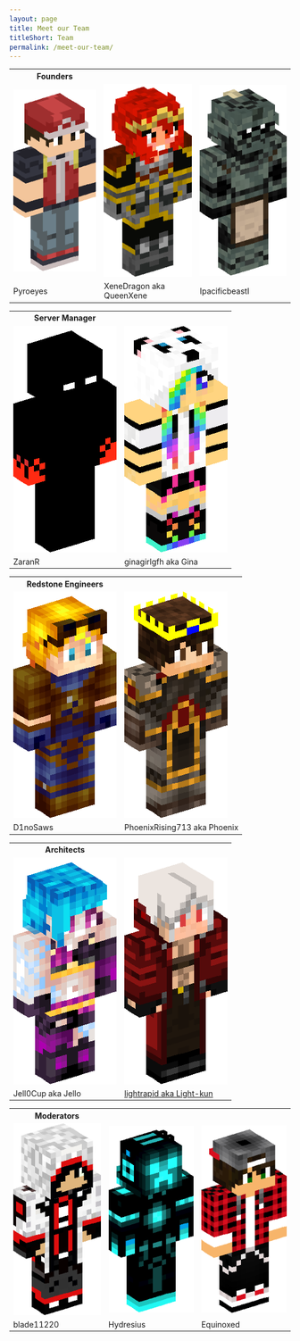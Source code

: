 ```yaml
---
layout: page
title: Meet our Team
titleShort: Team
permalink: /meet-our-team/
---
```


<table class="player-table">
	<th>Founders</th>
	<tr>
		<td><img src="/images/team/pyroeyes.png" /></td>
		<td><img src="/images/team/xenedragon.png" /></td>
		<td><img src="/images/team/IpacificbeastI.png" /></td>
	</tr>
	<tr class="text-center">
		<td>Pyroeyes</td>
		<td>XeneDragon aka QueenXene</td>
		<td>IpacificbeastI</td>
	</tr>
</table>

<table class="player-table">
	<th>Server Manager</th>
	<tr>
		<td><img src="/images/team/ZaranR.png" /></td>
		<td><img src="/images/team/ginagirlgfh.png" /></td>
	</tr>
	<tr class="text-center">
		<td>ZaranR</td>
		<td>ginagirlgfh aka Gina</td>
	</tr>
</table>

<table class="player-table">
	<th>Redstone Engineers</th>
	<tr>
		<td><img src="/images/team/D1noSaws.png" /></td>
		<td><img src="/images/team/PhoenixRising713.png" /></td>
	</tr>
	<tr class="text-center">
		<td>D1noSaws</td>
		<td>PhoenixRising713 aka Phoenix</td>
	</tr>
</table>

<table class="player-table">
	<th>Architects</th>
	<tr>
		<td><img src="/images/team/Jell0Cup.png" /></td>
		<td><img src="/images/team/lightrapid3.png" /></td>
	</tr>
	<tr class="text-center">
		<td>Jell0Cup aka Jello</td>
		<td><a href="//twitter.com/ersgonzo" class="lightSig" target="_blank">lightrapid aka Light-kun</a></td>
	</tr>
</table>

<table class="player-table">
	<th>Moderators</th>
	<tr>
		<td><img src="/images/team/blade11220.png" /></td>
		<td><img src="/images/team/Hydresius.png" /></td>
		<td><img src="/images/team/Equinoxed.png" /></td>
	</tr>
	<tr class="text-center">
		<td>blade11220</td>
		<td>Hydresius</td>
		<td>Equinoxed</td>
	</tr>
</table>
